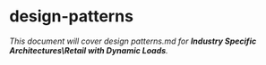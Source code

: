 # design-patterns

_This document will cover design patterns.md for **Industry Specific Architectures\Retail with Dynamic Loads**._

